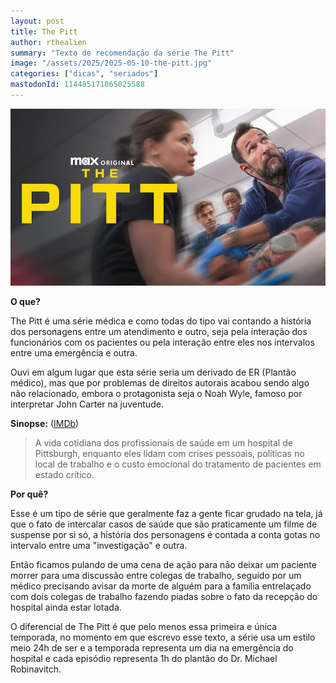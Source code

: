 ```yaml
---
layout: post
title: The Pitt
author: rthealien
summary: "Texto de recomendação da série The Pitt"
image: "/assets/2025/2025-05-10-the-pitt.jpg"
categories: ["dicas", "seriados"]
mastodonId: 114485171065025588
---
```



![Uma imagem promocional de uma série de TV, mostrando uma equipe médica prestando assistência a uma pessoa em um hospital.](/assets/2025/2025-05-10-the-pitt.jpg)

**O que?**

The Pitt é uma série médica e como todas do tipo vai contando a história dos personagens entre um atendimento e outro, seja pela interação dos funcionários com os pacientes ou pela interação entre eles nos intervalos entre uma emergência e outra.

Ouvi em algum lugar que esta série seria um derivado de ER (Plantão médico), mas que por problemas de direitos autorais acabou sendo algo não relacionado, embora o protagonista seja o Noah Wyle, famoso por interpretar John Carter na juventude.

**Sinopse:** ([IMDb])

>A vida cotidiana dos profissionais de saúde em um hospital de Pittsburgh, enquanto eles lidam com crises pessoais, políticas no local de trabalho e o custo emocional do tratamento de pacientes em estado crítico.

**Por quê?**

Esse é um tipo de série que geralmente faz a gente ficar grudado na tela, já que o fato de intercalar casos de saúde que são praticamente um filme de suspense por si só, a história dos personagens é contada a conta gotas no intervalo entre uma "investigação" e outra.

Então ficamos pulando de uma cena de ação para não deixar um paciente morrer para uma discussão entre colegas de trabalho, seguido por um médico precisando avisar da morte de alguém para a família entrelaçado com dois colegas de trabalho fazendo piadas sobre o fato da recepção do hospital ainda estar lotada.

O diferencial de The Pitt é que pelo menos essa primeira e única temporada, no momento em que escrevo esse texto, a série usa um estilo meio 24h de ser e a temporada representa um dia na emergência do hospital e cada episódio representa 1h do plantão do Dr. Michael Robinavitch.

[IMDb]:https://www.imdb.com/pt/title/tt31938062/
